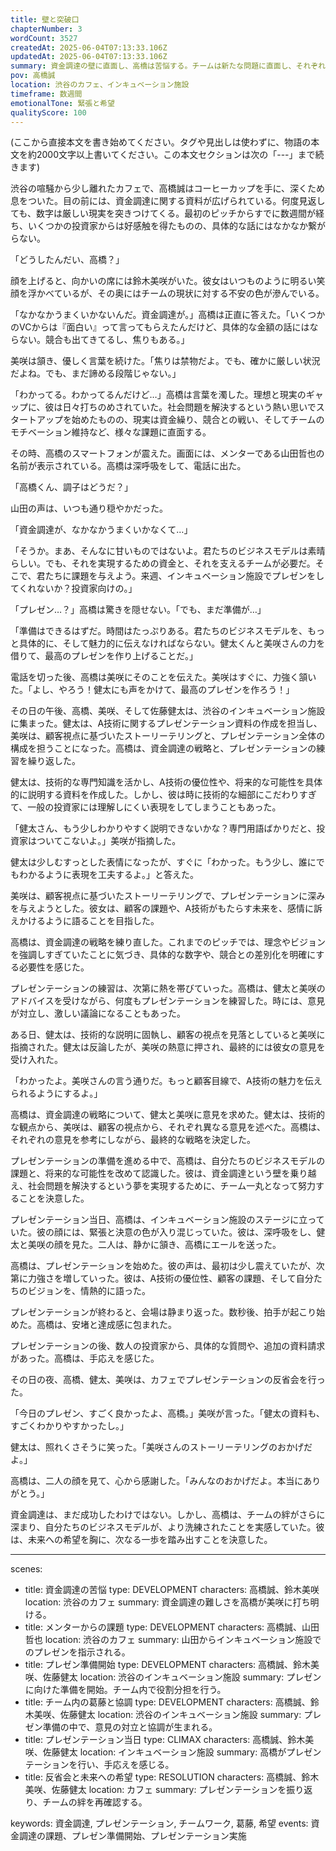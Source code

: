 ```yaml
---
title: 壁と突破口
chapterNumber: 3
wordCount: 3527
createdAt: 2025-06-04T07:13:33.106Z
updatedAt: 2025-06-04T07:13:33.106Z
summary: 資金調達の壁に直面し、高橋は苦悩する。チームは新たな問題に直面し、それぞれの課題と向き合いながら、未来への突破口を探る。
pov: 高橋誠
location: 渋谷のカフェ、インキュベーション施設
timeframe: 数週間
emotionalTone: 緊張と希望
qualityScore: 100
---
```


(ここから直接本文を書き始めてください。タグや見出しは使わずに、物語の本文を約2000文字以上書いてください。この本文セクションは次の「---」まで続きます)

渋谷の喧騒から少し離れたカフェで、高橋誠はコーヒーカップを手に、深くため息をついた。目の前には、資金調達に関する資料が広げられている。何度見返しても、数字は厳しい現実を突きつけてくる。最初のピッチからすでに数週間が経ち、いくつかの投資家からは好感触を得たものの、具体的な話にはなかなか繋がらない。

「どうしたんだい、高橋？」

顔を上げると、向かいの席には鈴木美咲がいた。彼女はいつものように明るい笑顔を浮かべているが、その奥にはチームの現状に対する不安の色が滲んでいる。

「なかなかうまくいかないんだ。資金調達が。」高橋は正直に答えた。「いくつかのVCからは『面白い』って言ってもらえたんだけど、具体的な金額の話にはならない。競合も出てきてるし、焦りもある。」

美咲は頷き、優しく言葉を続けた。「焦りは禁物だよ。でも、確かに厳しい状況だよね。でも、まだ諦める段階じゃない。」

「わかってる。わかってるんだけど…」高橋は言葉を濁した。理想と現実のギャップに、彼は日々打ちのめされていた。社会問題を解決するという熱い思いでスタートアップを始めたものの、現実は資金繰り、競合との戦い、そしてチームのモチベーション維持など、様々な課題に直面する。

その時、高橋のスマートフォンが震えた。画面には、メンターである山田哲也の名前が表示されている。高橋は深呼吸をして、電話に出た。

「高橋くん、調子はどうだ？」

山田の声は、いつも通り穏やかだった。

「資金調達が、なかなかうまくいかなくて…」

「そうか。まあ、そんなに甘いものではないよ。君たちのビジネスモデルは素晴らしい。でも、それを実現するための資金と、それを支えるチームが必要だ。そこで、君たちに課題を与えよう。来週、インキュベーション施設でプレゼンをしてくれないか？投資家向けの。」

「プレゼン…？」高橋は驚きを隠せない。「でも、まだ準備が…」

「準備はできるはずだ。時間はたっぷりある。君たちのビジネスモデルを、もっと具体的に、そして魅力的に伝えなければならない。健太くんと美咲さんの力を借りて、最高のプレゼンを作り上げることだ。」

電話を切った後、高橋は美咲にそのことを伝えた。美咲はすぐに、力強く頷いた。「よし、やろう！健太にも声をかけて、最高のプレゼンを作ろう！」

その日の午後、高橋、美咲、そして佐藤健太は、渋谷のインキュベーション施設に集まった。健太は、A技術に関するプレゼンテーション資料の作成を担当し、美咲は、顧客視点に基づいたストーリーテリングと、プレゼンテーション全体の構成を担うことになった。高橋は、資金調達の戦略と、プレゼンテーションの練習を繰り返した。

健太は、技術的な専門知識を活かし、A技術の優位性や、将来的な可能性を具体的に説明する資料を作成した。しかし、彼は時に技術的な細部にこだわりすぎて、一般の投資家には理解しにくい表現をしてしまうこともあった。

「健太さん、もう少しわかりやすく説明できないかな？専門用語ばかりだと、投資家はついてこないよ。」美咲が指摘した。

健太は少しむすっとした表情になったが、すぐに「わかった。もう少し、誰にでもわかるように表現を工夫するよ。」と答えた。

美咲は、顧客視点に基づいたストーリーテリングで、プレゼンテーションに深みを与えようとした。彼女は、顧客の課題や、A技術がもたらす未来を、感情に訴えかけるように語ることを目指した。

高橋は、資金調達の戦略を練り直した。これまでのピッチでは、理念やビジョンを強調しすぎていたことに気づき、具体的な数字や、競合との差別化を明確にする必要性を感じた。

プレゼンテーションの練習は、次第に熱を帯びていった。高橋は、健太と美咲のアドバイスを受けながら、何度もプレゼンテーションを練習した。時には、意見が対立し、激しい議論になることもあった。

ある日、健太は、技術的な説明に固執し、顧客の視点を見落としていると美咲に指摘された。健太は反論したが、美咲の熱意に押され、最終的には彼女の意見を受け入れた。

「わかったよ。美咲さんの言う通りだ。もっと顧客目線で、A技術の魅力を伝えられるようにするよ。」

高橋は、資金調達の戦略について、健太と美咲に意見を求めた。健太は、技術的な観点から、美咲は、顧客の視点から、それぞれ異なる意見を述べた。高橋は、それぞれの意見を参考にしながら、最終的な戦略を決定した。

プレゼンテーションの準備を進める中で、高橋は、自分たちのビジネスモデルの課題と、将来的な可能性を改めて認識した。彼は、資金調達という壁を乗り越え、社会問題を解決するという夢を実現するために、チーム一丸となって努力することを決意した。

プレゼンテーション当日、高橋は、インキュベーション施設のステージに立っていた。彼の顔には、緊張と決意の色が入り混じっていた。彼は、深呼吸をし、健太と美咲の顔を見た。二人は、静かに頷き、高橋にエールを送った。

高橋は、プレゼンテーションを始めた。彼の声は、最初は少し震えていたが、次第に力強さを増していった。彼は、A技術の優位性、顧客の課題、そして自分たちのビジョンを、情熱的に語った。

プレゼンテーションが終わると、会場は静まり返った。数秒後、拍手が起こり始めた。高橋は、安堵と達成感に包まれた。

プレゼンテーションの後、数人の投資家から、具体的な質問や、追加の資料請求があった。高橋は、手応えを感じた。

その日の夜、高橋、健太、美咲は、カフェでプレゼンテーションの反省会を行った。

「今日のプレゼン、すごく良かったよ、高橋。」美咲が言った。「健太の資料も、すごくわかりやすかったし。」

健太は、照れくさそうに笑った。「美咲さんのストーリーテリングのおかげだよ。」

高橋は、二人の顔を見て、心から感謝した。「みんなのおかげだよ。本当にありがとう。」

資金調達は、まだ成功したわけではない。しかし、高橋は、チームの絆がさらに深まり、自分たちのビジネスモデルが、より洗練されたことを実感していた。彼は、未来への希望を胸に、次なる一歩を踏み出すことを決意した。

---
scenes:
  - title: 資金調達の苦悩
    type: DEVELOPMENT
    characters: 高橋誠、鈴木美咲
    location: 渋谷のカフェ
    summary: 資金調達の難しさを高橋が美咲に打ち明ける。
  - title: メンターからの課題
    type: DEVELOPMENT
    characters: 高橋誠、山田哲也
    location: 渋谷のカフェ
    summary: 山田からインキュベーション施設でのプレゼンを指示される。
  - title: プレゼン準備開始
    type: DEVELOPMENT
    characters: 高橋誠、鈴木美咲、佐藤健太
    location: 渋谷のインキュベーション施設
    summary: プレゼンに向けた準備を開始。チーム内で役割分担を行う。
  - title: チーム内の葛藤と協調
    type: DEVELOPMENT
    characters: 高橋誠、鈴木美咲、佐藤健太
    location: 渋谷のインキュベーション施設
    summary: プレゼン準備の中で、意見の対立と協調が生まれる。
  - title: プレゼンテーション当日
    type: CLIMAX
    characters: 高橋誠、鈴木美咲、佐藤健太
    location: インキュベーション施設
    summary: 高橋がプレゼンテーションを行い、手応えを感じる。
  - title: 反省会と未来への希望
    type: RESOLUTION
    characters: 高橋誠、鈴木美咲、佐藤健太
    location: カフェ
    summary: プレゼンテーションを振り返り、チームの絆を再確認する。

keywords: 資金調達, プレゼンテーション, チームワーク, 葛藤, 希望
events: 資金調達の課題、プレゼン準備開始、プレゼンテーション実施